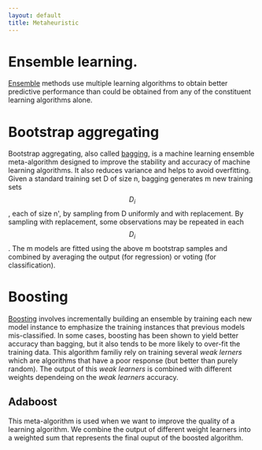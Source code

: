 ```yaml
---
layout: default
title: Metaheuristic 
---
```


# Ensemble learning.

[Ensemble](https://en.wikipedia.org/wiki/Ensemble_learning) methods use multiple learning algorithms to obtain better predictive performance than could be obtained from any of the constituent learning algorithms alone.

# Bootstrap aggregating

Bootstrap aggregating, also called [bagging](https://en.wikipedia.org/wiki/Bootstrap_aggregating), is a machine learning ensemble meta-algorithm designed to improve the stability and accuracy of machine learning algorithms. It also reduces variance and helps to avoid overfitting.
Given a standard training set D of size n, bagging generates m new training sets $$ D_{i}$$, each of size n', by sampling from D uniformly and with replacement. By sampling with replacement, some observations may be repeated in each $$D_i$$. The m models are fitted using the above m bootstrap samples and combined by averaging the output (for regression) or voting (for classification).

# Boosting

[Boosting](https://en.wikipedia.org/wiki/Boosting_(machine_learning)) involves incrementally building an ensemble by training each new model instance to emphasize the training instances that previous models mis-classified. In some cases, boosting has been shown to yield better accuracy than bagging, but it also tends to be more likely to over-fit the training data. This algorithm familiy rely on training several *weak lerners* which are algorithms that have a poor response (but better than purely random). The output of this *weak learners* is combined with different weights dependeing on the *weak learners* accuracy.

## Adaboost

This meta-algorithm is used when we want to improve the quality of a learning algorithm. We combine the output of different weight learners into a weighted sum that represents the final ouput of the boosted algorithm.

